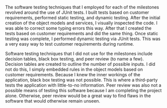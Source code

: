 The software testing techniques that I employed for each of the milestones revolved around the use of JUnit tests.  I built tests based on customer requirements, performed static testing, and dynamic testing.  After the initial creation of the object models and services, I visually inspected the code.  I was able to correct some typing errors this way.  After that I created the tests based on customer requirements and did the same thing.  Once static testing was complete, I performed dynamic testing via JUnit tests.  This was a very easy way to test customer requirements during runtime.

Software testing techniques that I did not use for the milestones include decision tables, black box testing, and peer review (to name a few).  Decision tables are created to outline the number of possible inputs.  I did not do this, I simply embedded rules in the object models based on customer requirements.  Because I knew the inner workings of the application, black box testing was not possible.  This is where a third-party tests the application with little-to-no information.  Peer review was also not a possible means of testing this software because I am completing the project alone.  Otherwise, peer review would be a great way to find flaws in the software that would otherwise remain unseen.